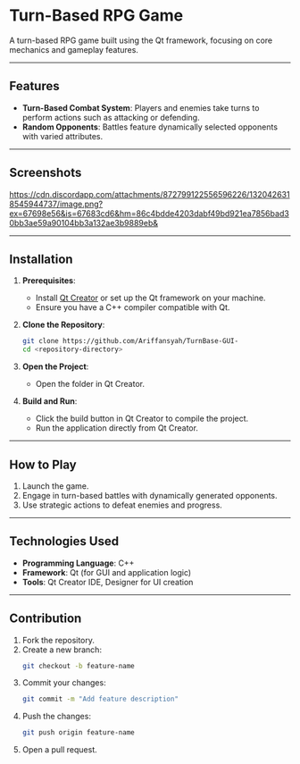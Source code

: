 # Turn-Based RPG Game

A turn-based RPG game built using the Qt framework, focusing on core mechanics and gameplay features.

---

## Features

- **Turn-Based Combat System**: Players and enemies take turns to perform actions such as attacking or defending.
- **Random Opponents**: Battles feature dynamically selected opponents with varied attributes.

---

## Screenshots

https://cdn.discordapp.com/attachments/872799122556596226/1320426318545944737/image.png?ex=67698e56&is=67683cd6&hm=86c4bdde4203dabf49bd921ea7856bad30bb3ae59a90104bb3a132ae3b9889eb&

---

## Installation

1. **Prerequisites**:
   - Install [Qt Creator](https://www.qt.io/product/development-tools) or set up the Qt framework on your machine.
   - Ensure you have a C++ compiler compatible with Qt.

2. **Clone the Repository**:
   ```bash
   git clone https://github.com/Ariffansyah/TurnBase-GUI-
   cd <repository-directory>
   ```

3. **Open the Project**:
   - Open the folder in Qt Creator.

4. **Build and Run**:
   - Click the build button in Qt Creator to compile the project.
   - Run the application directly from Qt Creator.

---

## How to Play

1. Launch the game.
2. Engage in turn-based battles with dynamically generated opponents.
3. Use strategic actions to defeat enemies and progress.

---

## Technologies Used

- **Programming Language**: C++
- **Framework**: Qt (for GUI and application logic)
- **Tools**: Qt Creator IDE, Designer for UI creation

---

## Contribution

1. Fork the repository.
2. Create a new branch:
   ```bash
   git checkout -b feature-name
   ```
3. Commit your changes:
   ```bash
   git commit -m "Add feature description"
   ```
4. Push the changes:
   ```bash
   git push origin feature-name
   ```
5. Open a pull request.
